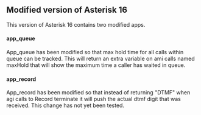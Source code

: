## Modified version of Asterisk 16
This version of Asterisk 16 contains two modified apps.  
#### app_queue
App_queue has been modified so that max hold time for all calls within queue can be tracked.  This will return an extra variable on ami calls named maxHold that will show the maximum time a caller has waited in queue.  
#### app_record
App_record has been modified so that instead of returning "DTMF" when agi calls to Record terminate it will push the actual dtmf digit that was received.  This change has not yet been tested.